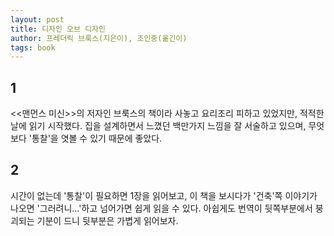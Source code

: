 ```yaml
---
layout: post
title: 디자인 오브 디자인
author: 프레더릭 브룩스(지은이), 조인중(옮긴이)
tags: book
---
```


## 1

<<맨먼스 미신>>의 저자인 브룩스의 책이라 사놓고 요리조리 피하고 있었지만, 적적한 날에 읽기 시작했다. 집을 설계하면서 느꼈던 백만가지 느낌을 잘 서술하고 있으며, 무엇보다 '통찰'을 엿볼 수 있기 때문에 좋았다.

## 2

시간이 없는데 '통찰'이 필요하면 1장을 읽어보고, 이 책을 보시다가 '건축'쪽 이야기가 나오면 '그러려니...'하고 넘어가면 쉽게 읽을 수 있다. 아쉽게도 번역이 뒷쪽부분에서 붕괴되는 기분이 드니 뒷부분은 가볍게 읽어보자.
